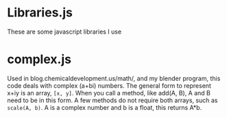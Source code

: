 # Libraries.js
These are some javascript libraries I use


# complex.js

Used in blog.chemicaldevelopment.us/math/, and my blender program, this code deals with complex (a+bi) numbers.
The general form to represent x+iy is an array, `[x, y]`. When you call a method, like add(A, B), A and B need to be in this form.
A few methods do not require both arrays, such as `scale(A, b)`. A is a complex number and b is a float, this returns A*b.

